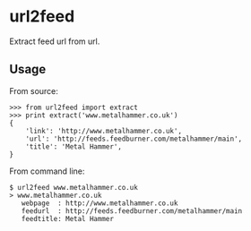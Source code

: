 url2feed
========

Extract feed url from url.

Usage
-----

From source:

    >>> from url2feed import extract
    >>> print extract('www.metalhammer.co.uk')
    {
        'link': 'http://www.metalhammer.co.uk',
        'url': 'http://feeds.feedburner.com/metalhammer/main',
        'title': 'Metal Hammer',
    }

From command line:

    $ url2feed www.metalhammer.co.uk
    > www.metalhammer.co.uk
       webpage  : http://www.metalhammer.co.uk
       feedurl  : http://feeds.feedburner.com/metalhammer/main
       feedtitle: Metal Hammer
